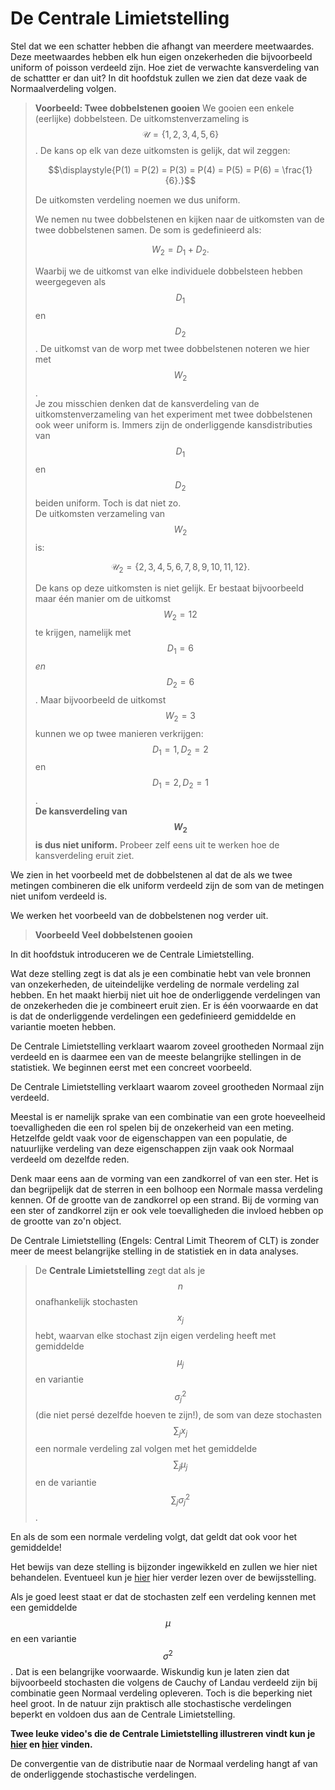 # De Centrale Limietstelling
<!--REF\label{/module-3/de-centrale-limietstelling}-->




Stel dat we een schatter hebben die afhangt van meerdere meetwaardes. Deze meetwaardes hebben elk hun eigen onzekerheden die bijvoorbeeld uniform of poisson verdeeld zijn. Hoe ziet de verwachte kansverdeling van de schattter er dan uit?  In dit hoofdstuk zullen we zien dat deze vaak de Normaalverdeling volgen.  



> **Voorbeeld: Twee dobbelstenen gooien** 
> We gooien een enkele (eerlijke) dobbelsteen. De uitkomstenverzameling is $$\mathscr{U} = \{1,2,3,4,5,6\}$$. De kans op elk van deze uitkomsten is gelijk, dat wil zeggen:
> 
>  $$\displaystyle{P(1) = P(2) = P(3) = P(4) = P(5) = P(6) = \frac{1}{6}.}$$
>
> De uitkomsten verdeling noemen we dus uniform. <br>
> 
> We nemen nu twee dobbelstenen en kijken naar de uitkomsten van de twee dobbelstenen samen. De som is gedefinieerd als: 
> 
>  $$\displaystyle{W_2 = D_1 + D_2.}$$
> 
> Waarbij we de uitkomst van elke individuele dobbelsteen hebben weergegeven als $$D_1$$ en $$D_2$$. De uitkomst van de worp met twee dobbelstenen noteren we hier met $$W_2$$.<br>
> Je zou misschien denken dat de kansverdeling van de uitkomstenverzameling van het experiment met twee dobbelstenen ook weer uniform is. Immers zijn de onderliggende kansdistributies van $$D_1$$ en $$D_2$$ beiden uniform. Toch is dat niet zo. <br>
> De uitkomsten verzameling van $$W_2$$ is:
> 
>  $${\displaystyle \mathscr{U}_2 = \{2,3,4,5,6,7,8,9,10,11,12\}.}$$ 
> 
>  De kans op deze uitkomsten is niet gelijk. Er bestaat bijvoorbeeld maar één manier om de uitkomst $$W_2 = 12$$ te krijgen, namelijk met $$D_1 = 6$$ *en* $$D_2 = 6$$. Maar bijvoorbeeld de uitkomst $$W_2 = 3 $$ kunnen we op twee manieren verkrijgen: $$D_1 = 1, D_2 = 2$$ en $$D_1 = 2, D_2 = 1$$.  
> **De kansverdeling van $$W_2$$ is dus niet uniform.**
> Probeer zelf eens uit te werken hoe de kansverdeling eruit ziet.


We zien in het voorbeeld met de dobbelstenen al dat de als we twee metingen combineren die elk uniform verdeeld zijn de som van de metingen niet unifom verdeeld is. 

We werken het voorbeeld van de dobbelstenen nog verder uit. 

> **Voorbeeld Veel dobbelstenen gooien**
> 




In dit hoofdstuk introduceren we de Centrale Limietstelling. 

Wat deze stelling zegt is dat als je een combinatie hebt van vele bronnen van onzekerheden, de uiteindelijke verdeling de normale verdeling zal hebben. En het maakt hierbij niet uit hoe de onderliggende verdelingen van de onzekerheden die je combineert eruit zien. Er is één voorwaarde en dat is dat de onderliggende verdelingen een gedefinieerd gemiddelde en variantie moeten hebben. 

De Centrale Limietstelling verklaart waarom zoveel grootheden Normaal zijn verdeeld en is daarmee een van de meeste belangrijke stellingen in de statistiek. We beginnen eerst met een concreet voorbeeld.



De Centrale Limietstelling verklaart waarom zoveel grootheden Normaal zijn verdeeld.



Meestal is er namelijk sprake van een combinatie van een grote hoeveelheid toevalligheden die een rol spelen bij de onzekerheid van een meting. Hetzelfde geldt vaak voor de eigenschappen van een populatie, de natuurlijke verdeling van deze eigenschappen zijn vaak ook Normaal verdeeld om dezelfde reden.

Denk maar eens aan de vorming van een zandkorrel of van een ster. Het is dan begrijpelijk dat de sterren in een bolhoop een Normale massa verdeling kennen. Of de grootte van de zandkorrel op een strand. 
Bij de vorming van een ster of zandkorrel zijn er ook vele toevalligheden die invloed hebben op de grootte van zo'n object.


De Centrale Limietstelling (Engels: Central Limit Theorem of CLT) is zonder meer de meest belangrijke stelling in de statistiek en in data analyses. 


>De **Centrale Limietstelling** zegt dat als je $$n$$ onafhankelijk stochasten $$x_j$$ hebt, waarvan elke stochast zijn eigen verdeling heeft met gemiddelde  $$\mu_j$$ en variantie $$\sigma^2_j$$ (die niet persé dezelfde hoeven te zijn!), de som van deze stochasten $$\sum_j x_j$$ een normale verdeling zal volgen met het gemiddelde $$\sum_j \mu_j$$ en de variantie $$\sum_j \sigma^2_j$$. 

En als de som een normale verdeling volgt, dat geldt dat ook voor het gemiddelde! 




Het bewijs van deze stelling is bijzonder ingewikkeld en zullen we hier niet behandelen. Eventueel kun je [hier](http://www.cs.toronto.edu/~yuvalf/CLT.pdf) hier</a> verder lezen over de bewijsstelling.


Als je goed leest staat er dat de stochasten zelf een verdeling kennen met een gemiddelde $$\mu$$ en een variantie $$\sigma^2$$. Dat is een belangrijke voorwaarde. Wiskundig kun je laten zien dat bijvoorbeeld stochasten die volgens de Cauchy of Landau verdeeld zijn bij combinatie geen Normaal verdeling opleveren. Toch is die beperking niet heel groot. In de natuur zijn praktisch alle stochastische verdelingen beperkt en voldoen dus aan de Centrale Limietstelling.

**Twee leuke video's die de Centrale Limietstelling illustreren vindt kun je [hier](https://www.youtube.com/watch?v=jvoxEYmQHNM) en [hier](https://www.khanacademy.org/math/ap-statistics/sampling-distribution-ap/sampling-distribution-mean/v/central-limit-theorem) vinden.** 

De convergentie van de distributie naar de Normaal verdeling hangt af van de onderliggende stochastische verdelingen. 

<!--XX als het lukt nog een video maken-->